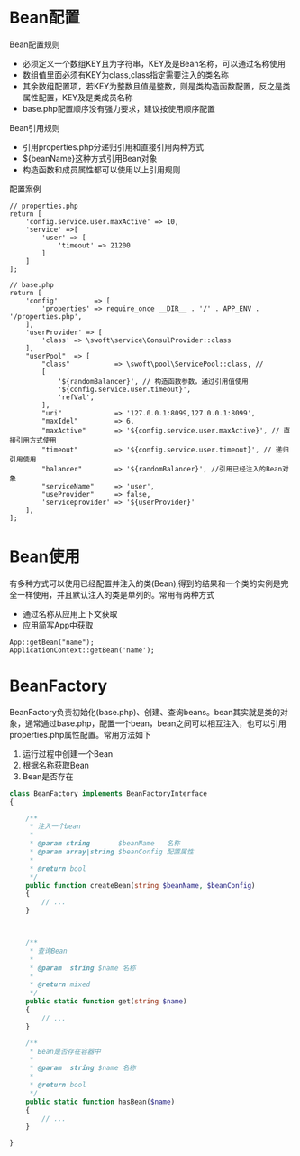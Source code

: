 # Bean配置

Bean配置规则

* 必须定义一个数组KEY且为字符串，KEY及是Bean名称，可以通过名称使用
* 数组值里面必须有KEY为class,class指定需要注入的类名称
* 其余数组配置项，若KEY为整数且值是整数，则是类构造函数配置，反之是类属性配置，KEY及是类成员名称
* base.php配置顺序没有强力要求，建议按使用顺序配置

Bean引用规则

* 引用properties.php分递归引用和直接引用两种方式
* ${beanName}这种方式引用Bean对象
* 构造函数和成员属性都可以使用以上引用规则

配置案例

```
// properties.php
return [
    'config.service.user.maxActive' => 10,
    'service' =>[
        'user' => [
            'timeout' => 21200
        ]
    ]
];

// base.php
return [
    'config'         => [
        'properties' => require_once __DIR__ . '/' . APP_ENV . '/properties.php',
    ],
    'userProvider' => [
        'class' => \swoft\service\ConsulProvider::class
    ],
    "userPool"  => [
        "class"           => \swoft\pool\ServicePool::class, // 
        [
            '${randomBalancer}', // 构造函数参数，通过引用值使用
            '${config.service.user.timeout}',
            'refVal',
        ],
        "uri"             => '127.0.0.1:8099,127.0.0.1:8099', 
        "maxIdel"         => 6,
        "maxActive"       => '${config.service.user.maxActive}', // 直接引用方式使用
        "timeout"         => '${config.service.user.timeout}', // 递归引用使用
        "balancer"        => '${randomBalancer}', //引用已经注入的Bean对象 
        "serviceName"     => 'user',
        "useProvider"     => false,
        'serviceprovider' => '${userProvider}'
    ],
];
```

# Bean使用

有多种方式可以使用已经配置并注入的类\(Bean\),得到的结果和一个类的实例是完全一样使用，并且默认注入的类是单列的。常用有两种方式

* 通过名称从应用上下文获取
* 应用简写App中获取

```
App::getBean("name");
ApplicationContext::getBean('name');
```

# BeanFactory

BeanFactory负责初始化\(base.php\)、创建、查询beans。bean其实就是类的对象，通常通过base.php，配置一个bean，bean之间可以相互注入，也可以引用properties.php属性配置。常用方法如下

1. 运行过程中创建一个Bean
2. 根据名称获取Bean
3. Bean是否存在

```php
class BeanFactory implements BeanFactoryInterface
{

    /**
     * 注入一个bean
     *
     * @param string       $beanName   名称
     * @param array|string $beanConfig 配置属性
     *
     * @return bool
     */
    public function createBean(string $beanName, $beanConfig)
    {
        // ...
    }



    /**
     * 查询Bean
     *
     * @param  string $name 名称
     *
     * @return mixed
     */
    public static function get(string $name)
    {
        // ...
    }

    /**
     * Bean是否存在容器中
     *
     * @param  string $name 名称
     *
     * @return bool
     */
    public static function hasBean($name)
    {
        // ...
    }

}
```



